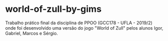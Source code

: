 # world-of-zull-by-gims
Trabalho prático final da disciplina de PPOO (GCC178 - UFLA - 2019/2) onde foi desenvolvido uma versão do jogo "World of Zull" pelos alunos Igor, Gabriel, Marcos e Sérgio.
